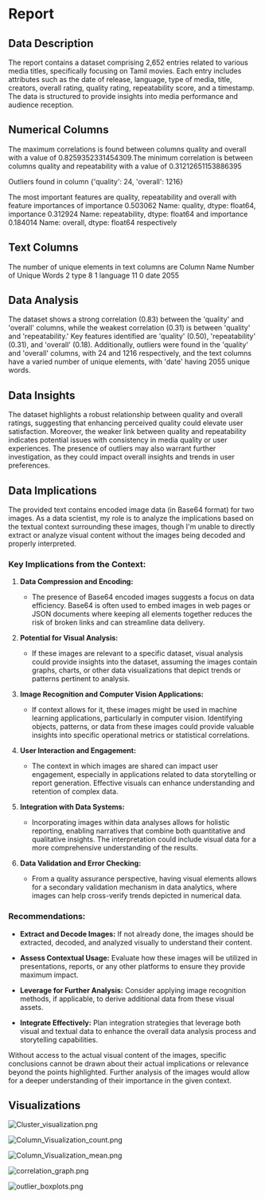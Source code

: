 # Report

## Data Description 
 
The report contains a dataset comprising 2,652 entries related to various media titles, specifically focusing on Tamil movies. Each entry includes attributes such as the date of release, language, type of media, title, creators, overall rating, quality rating, repeatability score, and a timestamp. The data is structured to provide insights into media performance and audience reception.
 
## Numerical Columns

The maximum correlations is found between columns quality and overall with a value of 0.8259352331454309.The minimum correlation is between columns quality and repeatability with a value of 0.31212651153886395

Outliers found in column {'quality': 24, 'overall': 1216}

The most important features are quality, repeatability and overall with feature importances of importance    0.503062
Name: quality, dtype: float64, importance    0.312924
Name: repeatability, dtype: float64 and importance    0.184014
Name: overall, dtype: float64 respectively

## Text Columns

The number of unique elements in text columns are   Column Name  Number of Unique Words
2        type                       8
1    language                      11
0        date                    2055

## Data Analysis 

The dataset shows a strong correlation (0.83) between the 'quality' and 'overall' columns, while the weakest correlation (0.31) is between 'quality' and 'repeatability.' Key features identified are 'quality' (0.50), 'repeatability' (0.31), and 'overall' (0.18). Additionally, outliers were found in the 'quality' and 'overall' columns, with 24 and 1216 respectively, and the text columns have a varied number of unique elements, with 'date' having 2055 unique words.
 
## Data Insights 

The dataset highlights a robust relationship between quality and overall ratings, suggesting that enhancing perceived quality could elevate user satisfaction. Moreover, the weaker link between quality and repeatability indicates potential issues with consistency in media quality or user experiences. The presence of outliers may also warrant further investigation, as they could impact overall insights and trends in user preferences.
 
## Data Implications 

The provided text contains encoded image data (in Base64 format) for two images. As a data scientist, my role is to analyze the implications based on the textual context surrounding these images, though I'm unable to directly extract or analyze visual content without the images being decoded and properly interpreted.

### Key Implications from the Context:

1. **Data Compression and Encoding:**
   - The presence of Base64 encoded images suggests a focus on data efficiency. Base64 is often used to embed images in web pages or JSON documents where keeping all elements together reduces the risk of broken links and can streamline data delivery.

2. **Potential for Visual Analysis:**
   - If these images are relevant to a specific dataset, visual analysis could provide insights into the dataset, assuming the images contain graphs, charts, or other data visualizations that depict trends or patterns pertinent to analysis.

3. **Image Recognition and Computer Vision Applications:**
   - If context allows for it, these images might be used in machine learning applications, particularly in computer vision. Identifying objects, patterns, or data from these images could provide valuable insights into specific operational metrics or statistical correlations.

4. **User Interaction and Engagement:**
   - The context in which images are shared can impact user engagement, especially in applications related to data storytelling or report generation. Effective visuals can enhance understanding and retention of complex data.

5. **Integration with Data Systems:**
   - Incorporating images within data analyses allows for holistic reporting, enabling narratives that combine both quantitative and qualitative insights. The interpretation could include visual data for a more comprehensive understanding of the results.

6. **Data Validation and Error Checking:**
   - From a quality assurance perspective, having visual elements allows for a secondary validation mechanism in data analytics, where images can help cross-verify trends depicted in numerical data.

### Recommendations:

- **Extract and Decode Images:**
    If not already done, the images should be extracted, decoded, and analyzed visually to understand their content.

- **Assess Contextual Usage:**
    Evaluate how these images will be utilized in presentations, reports, or any other platforms to ensure they provide maximum impact.

- **Leverage for Further Analysis:**
    Consider applying image recognition methods, if applicable, to derive additional data from these visual assets.

- **Integrate Effectively:**
    Plan integration strategies that leverage both visual and textual data to enhance the overall data analysis process and storytelling capabilities.

Without access to the actual visual content of the images, specific conclusions cannot be drawn about their actual implications or relevance beyond the points highlighted. Further analysis of the images would allow for a deeper understanding of their importance in the given context.

## Visualizations

![Cluster_visualization.png](/media\Cluster_visualization.png)

![Column_Visualization_count.png](/media\Column_Visualization_count.png)

![Column_Visualization_mean.png](/media\Column_Visualization_mean.png)

![correlation_graph.png](/media\correlation_graph.png)

![outlier_boxplots.png](/media\outlier_boxplots.png)


